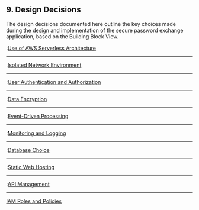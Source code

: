 ## 9. Design Decisions

The design decisions documented here outline the key choices made during the design and implementation of the secure password exchange application, based on the Building Block View.

:[Use of AWS Serverless Architecture](./09-Architecture-Decisions/AWS-Serverless-Architecture.md)

---

:[Isolated Network Environment](./09-Architecture-Decisions/Isolated-Network-Envronment.md)

---
:[User Authentication and Authorization](./09-Architecture-Decisions/User-Authentication-and-Authorization.md)

---
:[Data Encryption](./09-Architecture-Decisions/Data-Encryption.md)

---

:[Event-Driven Processing](./09-Architecture-Decisions/Event-Driven-Processing.md)

--- 

:[Monitoring and Logging](./09-Architecture-Decisions/Monitoring-and-Logging.md)

---

:[Database Choice](./09-Architecture-Decisions/Database-Choice.md)

---

:[Static Web Hosting](./09-Architecture-Decisions/Static-Web-Hosting.md)

---

:[API Management](./09-Architecture-Decisions/API-Management.md)

---

[IAM Roles and Policies](./09-Architecture-Decisions/IAM-Roles-and-Policies.md)